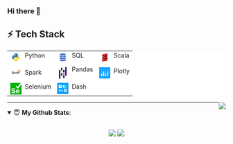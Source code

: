 ### Hi there 👋

## ⚡ Tech Stack

<table style="background-color: #FFFFFF; border-color: #FFFFFF; margin-left: auto; margin-right: auto;">
	<tbody>
		<tr>
			<td>&nbsp;<img align="left" alt="Visual Studio Code" width="26px" src="https://raw.githubusercontent.com/github/explore/80688e429a7d4ef2fca1e82350fe8e3517d3494d/topics/python/python.png"> Python</td>
			<td>&nbsp;<img align="left" alt="Visual Studio Code" width="26px" src="https://raw.githubusercontent.com/github/explore/80688e429a7d4ef2fca1e82350fe8e3517d3494d/topics/sql/sql.png" /> SQL</td>
			<td>&nbsp;<img align="left" alt="Visual Studio Code" width="26px" src="https://raw.githubusercontent.com/github/explore/80688e429a7d4ef2fca1e82350fe8e3517d3494d/topics/scala/scala.png" /> Scala</td>
		</tr>
		<tr>
		    <td>&nbsp;<img align="left" alt="Visual Studio Code" width="26px" src="img/spark.png" /> Spark</td>
		    <td>&nbsp;<img align="left" alt="Visual Studio Code" width="26px" src="img/pandas.png" /> Pandas</td>
			<td>&nbsp;<img align="left" alt="Visual Studio Code" width="26px" src="img/plotly.png" /> Plotly</td>
		</tr>
		<tr>
			<td>&nbsp;<img align="left" alt="Visual Studio Code" width="26px" src="img/download.jpg" /> Selenium</td>
			<td>&nbsp;<img align="left" alt="Visual Studio Code" width="26px" src="img/Dash.png" /> Dash</td>
			<td>&nbsp;</td>
		</tr>
	</tbody>
</table>


<img align="right" src="http://estruyf-github.azurewebsites.net/api/VisitorHit?user=Dav3whit3"/>

---

<details open>
 <summary> 😇 <b>My Github Stats</b>: </summary>
<br>
<p align = "center">
  <img src = "https://github-readme-stats.vercel.app/api?username=Dav3whit3&show_icons=true&theme=tokyonight&line_height=27">
  <img src = "https://github-readme-stats.vercel.app/api/top-langs/?username=Dav3whit3&hide=css,java,html&theme=tokyonight">
</p>
</details>